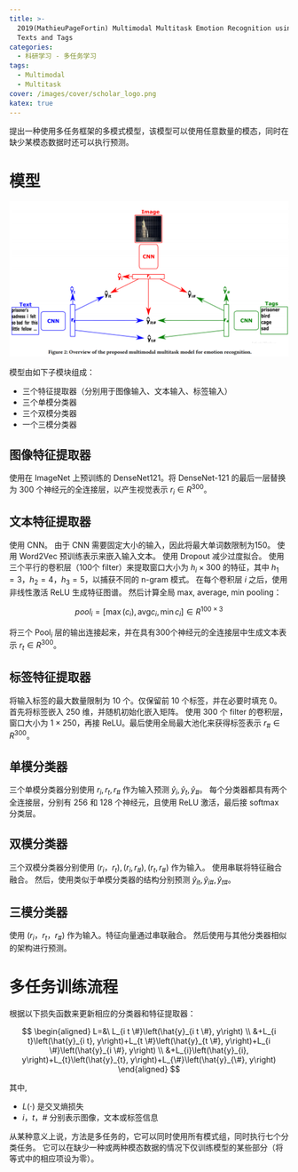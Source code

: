 ```yaml
---
title: >-
  2019(MathieuPageFortin) Multimodal Multitask Emotion Recognition using Images,
  Texts and Tags
categories:   
  - 科研学习 - 多任务学习
tags:
  - Multimodal
  - Multitask
cover: /images/cover/scholar_logo.png
katex: true
---
```


提出一种使用多任务框架的多模式模型，该模型可以使用任意数量的模态，同时在缺少某模态数据时还可以执行预测。 

# 模型

![模型](/images/2019-MathieuPageFortin-Multimodal-Multitask-Emotion-Recognition-using-Images-Texts-and-Tags/2020-11-07-17-31-42.png)

模型由如下子模块组成：

- 三个特征提取器（分别用于图像输入、文本输入、标签输入）
- 三个单模分类器
- 三个双模分类器
- 一个三模分类器

## 图像特征提取器

使用在 ImageNet 上预训练的 DenseNet121。将 DenseNet-121 的最后一层替换为 300 个神经元的全连接层，以产生视觉表示 $r_i \in R^{300}$。

## 文本特征提取器

使用 CNN。 由于 CNN 需要固定大小的输入，因此将最大单词数限制为150。
使用 Word2Vec 预训练表示来嵌入输入文本。 
使用 Dropout 减少过度拟合。
使用三个平行的卷积层（100个 filter）来提取窗口大小为 $h_i \times 300$ 的特征，其中 $h_1 = 3，h_2 = 4，h_3 = 5$，以捕获不同的 n-gram 模式。 在每个卷积层 $i$ 之后，使用非线性激活 ReLU 生成特征图谱。 然后计算全局 max, average, min pooling：

$$
pool_i = [\max{(c_i)}, \text{avg}{c_i}, \min{c_i}] \in R^{100 \times 3}
$$

将三个 $\text{Pool}_i$ 层的输出连接起来，并在具有300个神经元的全连接层中生成文本表示 $r_t \in R^{300}$。

## 标签特征提取器

将输入标签的最大数量限制为 10 个。仅保留前 10 个标签，并在必要时填充 0。
首先将标签嵌入 250 维，并随机初始化嵌入矩阵。 使用 300 个 filter 的卷积层，窗口大小为 $1 \times 250$，再接 ReLU。最后使用全局最大池化来获得标签表示 $r_\# \in R^{300}$。

## 单模分类器

三个单模分类器分别使用 $r_i, r_t, r_\#$ 作为输入预测 $\hat{y}_i, \hat{y}_t, \hat{y}_\#$。
每个分类器都具有两个全连接层，分别有 256 和 128 个神经元，且使用 ReLU 激活，最后接 softmax 分类层。

## 双模分类器

三个双模分类器分别使用 $(r_i，r_t),(r_i, r_\#), (r_t, r_\#)$ 作为输入。 使用串联将特征融合融合。 然后，使用类似于单模分类器的结构分别预测 $\hat{y}_{it}, \hat{y}_{i\#}, \hat{y}_{t\#}$。

## 三模分类器

使用 $(r_i，r_t，r_\#)$ 作为输入。特征向量通过串联融合。 然后使用与其他分类器相似的架构进行预测。

# 多任务训练流程

根据以下损失函数来更新相应的分类器和特征提取器：

$$
\begin{aligned}
L=&\ L_{i t \#}\left(\hat{y}_{i t \#}, y\right) \\
&+L_{i t}\left(\hat{y}_{i t}, y\right)+L_{t \#}\left(\hat{y}_{t \#}, y\right)+L_{i \#}\left(\hat{y}_{i \#}, y\right) \\
&+L_{i}\left(\hat{y}_{i}, y\right)+L_{t}\left(\hat{y}_{t}, y\right)+L_{\#}\left(\hat{y}_{\#}, y\right)
\end{aligned}
$$

其中,
  - $L(\cdot)$ 是交叉熵损失
  - $i，t，\#$ 分别表示图像，文本或标签信息

从某种意义上说，方法是多任务的，它可以同时使用所有模式组，同时执行七个分类任务。 
它可以在缺少一种或两种模态数据的情况下仅训练模型的某些部分（将等式中的相应项设为零）。